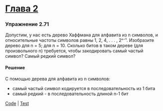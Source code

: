 # [Глава 2](../index.md#Глава-2-Построение-абстракций-с-помощью-данных)

### Упражнение 2.71
Допустим, у нас есть дерево Хаффмана для алфавита из n символов, и относительные частоты символов равны 1, 2, 4, . . . , 2ⁿ⁻¹.
Изобразите дерево для n = 5; для n = 10. Сколько битов в таком дереве (для произвольного n) требуется, чтобы закодировать самый частый символ? Самый редкий символ?

#### Решение
С помощью дерева для алфавита из n символов:
 - самый частый символ кодируется в последовательность из 1 бита
 - самый редкий - в последовательность длиной n-1 бит

[Code](../../src/sicp/chapter02/2_71.clj) | [Test](../../test/sicp/chapter02/2_71_test.clj)

